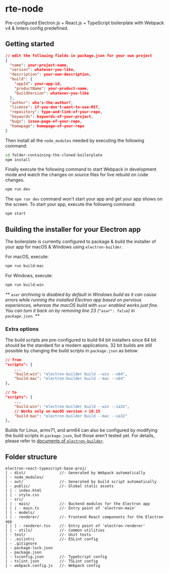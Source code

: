 # rte-node

Pre-configured Electron.js + React.js + TypeScript boilerplate with
Webpack v4 & linters config predefined.

## Getting started

```json
// edit the following fields in package.json for your own project
{
  "name": your-project-name,
  "version": whatever-you-like,
  "description": your-own-description,
  "build": {
    "appId": your-app-id,
    "productName": your-product-name,
    "buildVersion": whatever-you-like
  },
  "author": who's-the-author?,
  "license": if-you-don't-want-to-use-MIT,
  "repository": type-and-link-of-your-repo,
  "keywords": keywords-of-your-project,
  "bugs": issue-page-of-your-repo,
  "homepage": homepage-of-your-repo
}
```

Then install all the `node_modules` needed by executing the following command:

```sh
cd folder-containing-the-cloned-boilerplate
npm install
```

Finally execute the following command to start Webpack in development mode and watch the changes on source files for live rebuild on code changes.

```sh
npm run dev
```

The `npm run dev` command won't start your app and get your app shows on the screen. To start your app, execute the following command:

```sh
npm start
```

## Building the installer for your Electron app

The boilerplate is currently configured to package & build the installer of
your app for macOS & Windows using `electron-builder`.

For macOS, execute:

```sh
npm run build:mac
```

For Windows, execute:

```sh
npm run build:win
```

_** `asar` archiving is disabled by default in Windows build as it can cause
errors while running the installed Electron app based on pervious experiences,
whereas the macOS build with `asar` enabled works just fine. You can turn it
back on by removing line 23 (`"asar": false`) in `package.json`. **_

### Extra options

The build scripts are pre-configured to build 64 bit installers since 64 bit
should be the standard for a modern applications. 32 bit builds are still
possible by changing the build scripts in `package.json` as below:

```json
// from
"scripts": {
    ...
    "build:win": "electron-builder build --win --x64",
    "build:mac": "electron-builder build --mac --x64"
},

// to
"scripts": {
    ...
    "build:win": "electron-builder build --win --ia32",
    // Works only on macOS version < 10.15
    "build:mac": "electron-builder build --mac --ia32"
},
```

Builds for Linux, armv71, and arm64 can also be configured by modifying the
build scripts in `package.json`, but those aren't tested yet. For details,
please refer to [documents of `electron-builder`](https://www.electron.build/cli).

## Folder structure

```
electron-react-typescript-base-proj/
| - dist/               //- Generated by Webpack automatically
| - node_modules/
| - out/                //- Generated by build script automatically
| - public/             //- Global static assets
| | - index.html
| | - style.css
| - src/
| | - main/             //- Backend modules for the Electron app
| | | - main.ts         //- Entry point of 'electron-main'
| | - models/
| | - renderer/         //- Frontend React components for the Electron app
| | | - renderer.tsx    //- Entry point of 'electron-renderer'
| | - utils/            //- Common utilities
| - test/               //- Unit tests
| - .eslintrc           //- ESLint config
| - .gitignore
| - package-lock.json
| - package.json
| - tsconfig.json       //- TypeScript config
| - tslint.json         //- TSLint config
| - webpack.config.js   //- Webpack config
```
